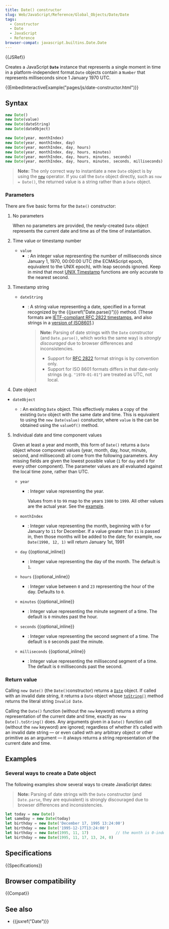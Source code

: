 ```yaml
---
title: Date() constructor
slug: Web/JavaScript/Reference/Global_Objects/Date/Date
tags:
  - Constructor
  - Date
  - JavaScript
  - Reference
browser-compat: javascript.builtins.Date.Date
---
```

{{JSRef}}

Creates a JavaScript **`Date`**
instance that represents a single moment in time in a platform-independent
format.`Date` objects contain a `Number` that represents
milliseconds since 1 January 1970 UTC.

{{EmbedInteractiveExample("pages/js/date-constructor.html")}}

## Syntax

```js
new Date()
new Date(value)
new Date(dateString)
new Date(dateObject)

new Date(year, monthIndex)
new Date(year, monthIndex, day)
new Date(year, monthIndex, day, hours)
new Date(year, monthIndex, day, hours, minutes)
new Date(year, monthIndex, day, hours, minutes, seconds)
new Date(year, monthIndex, day, hours, minutes, seconds, milliseconds)
```

> **Note:** The only correct way to instantiate a new `Date`
> object is by using the [`new`](/en-US/docs/Web/JavaScript/Reference/Operators/new) operator. If you call the `Date`
> object directly, such as `now = Date()`, the returned value is a string
> rather than a `Date` object.

### Parameters

There are five basic forms for the `Date()` constructor:

1. No parameters

    When no parameters are provided, the newly-created `Date` object
    represents the current date and time as of the time of instantiation.

2. Time value or timestamp number

    - `value`
      - : An integer value representing the number of milliseconds since January 1, 1970,
        00:00:00 UTC (the ECMAScript epoch, equivalent to the UNIX epoch), with leap
        seconds ignored. Keep in mind that most [UNIX
        Timestamp](https://pubs.opengroup.org/onlinepubs/9699919799/basedefs/V1_chap04.html#tag_04_16) functions are only accurate to the nearest second.

3. Timestamp string

    - `dateString`

      - : A string value representing a date, specified in a format recognized by the
        {{jsxref("Date.parse()")}} method. (These formats are [IETF-compliant RFC 2822
        timestamps](https://datatracker.ietf.org/doc/html/rfc2822#page-14), and also strings in a [version
        of ISO8601](https://www.ecma-international.org/ecma-262/11.0/#sec-date.parse).)

        > **Note:** Parsing of date strings with the `Date`
        > constructor (and `Date.parse()`, which works the same way) is
        > _strongly discouraged_ due to browser differences and inconsistencies.
        >
        > - Support for [RFC 2822](https://datatracker.ietf.org/doc/html/rfc2822)
        >   format strings is by convention only.
        > - Support for ISO 8601 formats differs in that date-only strings (e.g.
        >   `"1970-01-01"`) are treated as UTC, not local.

4. Date object

  - `dateObject`

    - : An existing `Date` object. This effectively makes a copy of the existing `Date` object with the same date and time.
        This is equivalent to using the `new Date(value)` constuctor, where `value` is the can be obtained using the `valueOf()` method.


5. Individual date and time component values

    Given at least a year and month, this form of `Date()` returns a
    `Date` object whose component values (year, month, day, hour, minute,
    second, and millisecond) all come from the following parameters. Any missing fields
    are given the lowest possible value (`1` for `day`
    and `0` for every other component). The parameter values are all
    evaluated against the local time zone, rather than UTC.

    - `year`

      - : Integer value representing the year.

        Values from `0` to `99` map to the years
        `1900` to `1999`. All other values are the actual year.
        See the [example](/en-US/docs/Web/JavaScript/Reference/Global_Objects/Date#two_digit_years_map_to_1900_%e2%80%93_1999).

    - `monthIndex`
      - : Integer value representing the month, beginning with `0` for January
        to `11` for December. If a value greater than `11` is passed in,
        then those months will be added to the date; for example, `new Date(1990, 12, 1)` will return January 1st, 1991
    - `day` {{optional_inline}}
      - : Integer value representing the day of the month. The default is `1`.
    - `hours` {{optional_inline}}
      - : Integer value between `0` and `23` representing the hour of the day. Defaults to `0`.
    - `minutes` {{optional_inline}}
      - : Integer value representing the minute segment of a time. The default is
        `0` minutes past the hour.
    - `seconds` {{optional_inline}}
      - : Integer value representing the second segment of a time. The default is
        `0` seconds past the minute.
    - `milliseconds` {{optional_inline}}
      - : Integer value representing the millisecond segment of a time. The default is
        `0` milliseconds past the second.

### Return value

Calling `new Date()` (the `Date()`constructor) returns a [`Date`](/en-US/docs/Web/JavaScript/Reference/Global_Objects/Date) object. If called with an invalid date string, it returns a `Date` object whose [`toString()`](/en-US/docs/Web/JavaScript/Reference/Global_Objects/Date/toString) method returns the literal string `Invalid Date`.

Calling the `Date()` function (without the `new` keyword) returns a string representation of the current date and time, exactly as `new Date().toString()` does. Any arguments given in a `Date()` function call (without the `new` keyword) are ignored; regardless of whether it’s called with an invalid date string — or even called wth any arbitrary object or other primitive as an argument — it always returns a string representation of the current date and time.

## Examples

### Several ways to create a Date object

The following examples show several ways to create JavaScript dates:

> **Note:** Parsing of date strings with the `Date` constructor
> (and `Date.parse`, they are equivalent) is strongly discouraged due to
> browser differences and inconsistencies.

```js
let today = new Date()
let sameDay = new Date(today)
let birthday = new Date('December 17, 1995 13:24:00')
let birthday = new Date('1995-12-17T13:24:00')
let birthday = new Date(1995, 11, 17)            // the month is 0-indexed
let birthday = new Date(1995, 11, 17, 13, 24, 0)
```

## Specifications

{{Specifications}}

## Browser compatibility

{{Compat}}

## See also

- {{jsxref("Date")}}
